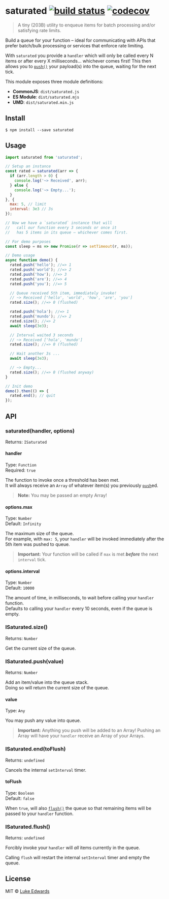 # saturated [![build status](https://badgen.now.sh/github/status/lukeed/saturated)](https://github.com/lukeed/saturated/actions) [![codecov](https://badgen.now.sh/codecov/c/github/lukeed/saturated)](https://codecov.io/gh/lukeed/saturated)

> A tiny (203B) utility to enqueue items for batch processing and/or satisfying rate limits.

Build a queue for your function – ideal for communicating with APIs that prefer batch/bulk processing or services that enforce rate limiting.

With `saturated` you provide a `handler` which will only be called every N items or after every X milliseconds... whichever comes first! This then allows you to [`push()`](#isaturatedpushvalue) your payload(s) into the queue, waiting for the next tick.

This module exposes three module definitions:

* **CommonJS**: `dist/saturated.js`
* **ES Module**: `dist/saturated.mjs`
* **UMD**: `dist/saturated.min.js`


## Install

```
$ npm install --save saturated
```


## Usage

```js
import saturated from 'saturated';

// Setup an instance
const rated = saturated(arr => {
  if (arr.length > 0) {
    console.log('~> Received', arr);
  } else {
    console.log('~> Empty...');
  }
}, {
  max: 5, // limit
  interval: 3e3 // 3s
});

// Now we have a `saturated` instance that will
//   call our function every 3 seconds or once it
//   has 5 items in its queue – whichever comes first.

// For demo purposes
const sleep = ms => new Promise(r => setTimeout(r, ms));

// Demo usage
async function demo() {
  rated.push('hello'); //=> 1
  rated.push('world'); //=> 2
  rated.push('how'); //=> 3
  rated.push('are'); //=> 4
  rated.push('you'); //=> 5

  // Queue received 5th item, immediately invoke!
  // ~> Received ['hello', 'world', 'how', 'are', 'you']
  rated.size(); //=> 0 (flushed)

  rated.push('hola'); //=> 1
  rated.push('mundo'); //=> 2
  rated.size(); //=> 2
  await sleep(3e3);

  // Interval waited 3 seconds
  // ~> Received ['hola', 'mundo']
  rated.size(); //=> 0 (flushed)

  // Wait another 3s ...
  await sleep(3e3);

  // ~> Empty...
  rated.size(); //=> 0 (flushed anyway)
}

// Init demo
demo().then(() => {
  rated.end(); // quit
});
```


## API

### saturated(handler, options)
Returns: `ISaturated`

#### handler
Type: `Function`<br>
Required: `true`

The function to invoke once a threshold has been met.<br>
It will always receive an `Array` of whatever item(s) you previously [`push`](#isaturatedpushvalue)ed.

> **Note:** You may be passed an empty Array!

#### options.max
Type: `Number`<br>
Default: `Infinity`

The maximum size of the queue.<br>
For example, with `max: 5`, your `handler` will be invoked immediately after the 5th item was pushed to queue.

> **Important:** Your function will be called if `max` is met ***before*** the next `interval` tick.

#### options.interval
Type: `Number`<br>
Default: `10000`

The amount of time, in milliseconds, to wait before calling your `handler` function.<br>
Defaults to calling your `handler` every 10 seconds, even if the queue is empty.


### ISaturated.size()
Returns: `Number`

Get the current size of the queue.


### ISaturated.push(value)
Returns: `Number`

Add an item/value into the queue stack.<br>
Doing so will return the current size of the queue.

#### value
Type: `Any`

You may push any value into queue.

> **Important:** Anything you push will be added to an Array!
> Pushing an Array will have your `handler` receive an Array of your Arrays.


### ISaturated.end(toFlush)
Returns: `undefined`

Cancels the internal `setInterval` timer.

#### toFlush
Type: `Boolean`<br>
Default: `false`

When `true`, will also [`flush()`](#isaturatedflush) the queue so that remaining items will be passed to your `handler` function.


### ISaturated.flush()
Returns: `undefined`

Forcibly invoke your `handler` will _all_ items currently in the queue.

Calling `flush` will restart the internal `setInterval` timer and empty the queue.


## License

MIT © [Luke Edwards](https://lukeed.com)
